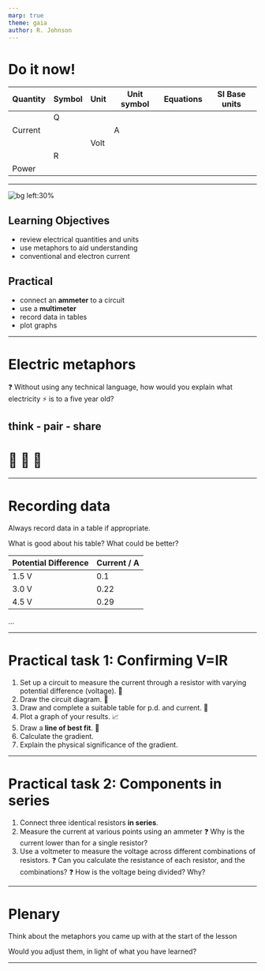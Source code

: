 ```yaml
---
marp: true
theme: gaia
author: R. Johnson
---
```


# Do it now!

| Quantity | Symbol | Unit | Unit symbol | Equations | SI Base units |
| -------- | ------ | ---- | ----------- | --------- | ------------- |
|          | Q      |
| Current  |        |      | A           |
|          |        | Volt |
|          | R      |
| Power    |

---

![bg left:30%](https://upload.wikimedia.org/wikipedia/commons/f/fa/Lightning_simulator_questacon02.jpg)

## Learning Objectives

- review electrical quantities and units
- use metaphors to aid understanding
- conventional and electron current

## Practical

- connect an **ammeter** to a circuit
- use a **multimeter**
- record data in tables
- plot graphs

---

# Electric metaphors

:question: Without using any technical language, how would you explain what electricity :zap: is to a five year old?

## think - pair - share

# <!-- fit --> :thinking: :couple: :rainbow:

---

# Recording data

Always record data in a table if appropriate.

What is good about his table? What could be better?

| Potential Difference | Current / A |
| -------------------- | ----------- |
| 1.5 V                | 0.1         |
| 3.0 V                | 0.22        |
| 4.5 V                | 0.29        |

...

---

# Practical task 1: **Confirming V=IR**

1. Set up a circuit to measure the current through a resistor with varying potential difference (voltage). :battery:
2. Draw the circuit diagram. :memo:
3. Draw and complete a suitable table for p.d. and current. :memo:
4. Plot a graph of your results. :chart_with_upwards_trend:
5. Draw a **line of best fit**. :straight_ruler:
6. Calculate the gradient.
7. Explain the physical significance of the gradient.

---

# Practical task 2: **Components in series**

1. Connect three identical resistors **in series**.
2. Measure the current at various points using an ammeter
   :question: Why is the current lower than for a single resistor?
3. Use a voltmeter to measure the voltage across different combinations of resistors.
   :question: Can you calculate the resistance of each resistor, and the combinations?
   :question: How is the voltage being divided? Why?

---

# Plenary

Think about the metaphors you came up with at the start of the lesson

Would you adjust them, in light of what you have learned?

---
